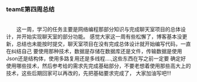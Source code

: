 <h3>teamE第四周总结</h3>
<br>&emsp;&emsp;这一周，学习的任务主要是网络编程那部分知识与完成聊天室项目的总体设计，并开始实现聊天室的部分功能。
感觉大家这一周有些松懈了，博客基本没更新，总结也未能按时提交，聊天室项目在没有完成总体设计就开始编写代码，一直在纠结自己
要使用那种技术，数据是存储在数据库还是文件，传输数据是使用Json还是结构体，使用多路复用还是多线程....,这些东西在写之前一定要
确定好使用哪些技术，然后参考给的需求先完成基础部分，不要老想着使用那些高大上的技术，这些后期回家可以再改的，先把基础要求完成了，
大家加油写吧!!!
